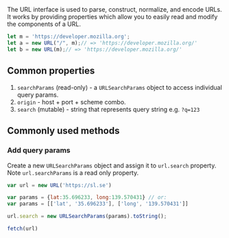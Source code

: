 
##

The URL interface is used to parse, construct, normalize, and encode URLs. It works by providing properties which allow you to easily read and modify the components of a URL.

```js
let m = 'https://developer.mozilla.org';
let a = new URL("/", m);// => 'https://developer.mozilla.org/'
let b = new URL(m);// => 'https://developer.mozilla.org/'
```

## Common properties

1. `searchParams` (read-only) - a `URLSearchParams` object to access individual query params.
2. `origin` - host + port + scheme combo.
3. `search` (mutable) - string that represents query string e.g. `?q=123`

## Commonly used methods

### Add query params

Create a new `URLSearchParams` object and assign it to `url.search` property. Note `url.searchParams` is a read only property.

```js
var url = new URL('https://sl.se')

var params = {lat:35.696233, long:139.570431} // or:
var params = [['lat', '35.696233'], ['long', '139.570431']]

url.search = new URLSearchParams(params).toString();

fetch(url)
```

